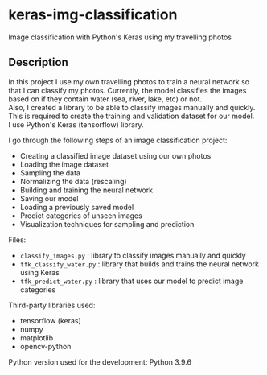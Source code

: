 # keras-img-classification
Image classification with Python's Keras using my travelling photos

## Description

In this project I use my own travelling photos to train a neural network so that I can classify my photos. Currently, the model classifies the images based on if they contain water (sea, river, lake, etc) or not.
<br>
Also, I created a library to be able to classify images manually and quickly. This is required to create the training and validation dataset for our model.
<br>
I use Python's Keras (tensorflow) library.

I go through the following steps of an image classification project:
* Creating a classified image dataset using our own photos
* Loading the image dataset
* Sampling the data
* Normalizing the data (rescaling)
* Building and training the neural network
* Saving our model
* Loading a previously saved model
* Predict categories of unseen images
* Visualization techniques for sampling and prediction

Files:
* `classify_images.py` : library to classify images manually and quickly
* `tfk_classify_water.py` : library that builds and trains the neural network using Keras
* `tfk_predict_water.py` : library that uses our model to predict image categories

Third-party libraries used:
* tensorflow (keras)
* numpy
* matplotlib
* opencv-python

Python version used for the development: Python 3.9.6
